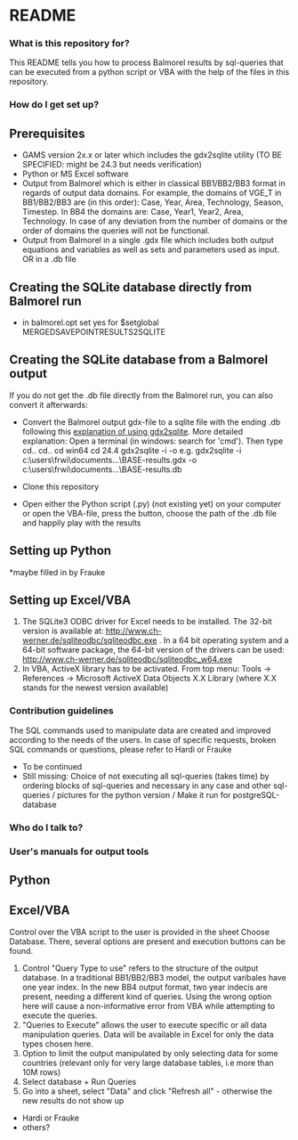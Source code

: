 # README #

### What is this repository for? ###

This README tells you how to process Balmorel results by sql-queries that can be executed from a python script or VBA with the help of the files in this repository.

### How do I get set up? ###

## Prerequisites
- GAMS version 2x.x or later which includes the gdx2sqlite utility (TO BE SPECIFIED: might be 24.3 but needs verification)
- Python or MS Excel software
- Output from Balmorel which is either in classical BB1/BB2/BB3 format in regards of output data domains. For example, the domains of VGE_T in BB1/BB2/BB3 are (in this order): Case, Year, Area, Technology, Season, Timestep. In BB4 the domains are: Case, Year1, Year2, Area, Technology.  In case of any deviation from the number of domains or the order of domains the queries will not be functional.
- Output from Balmorel in a single .gdx file which includes both output equations and variables as well as sets and parameters used as input. OR in a .db file

## Creating the SQLite database directly from Balmorel run
* in balmorel.opt set yes for $setglobal MERGEDSAVEPOINTRESULTS2SQLITE

## Creating the SQLite database from a Balmorel output
If you do not get the .db file directly from the Balmorel run, you can also convert it afterwards:
* Convert the Balmorel output gdx-file to a sqlite file with the ending .db following this [explanation of using gdx2sqlite](https://www.gams.com/latest/docs/userguides/mccarl/gdx2sqlite.htm). More detailed explanation: Open a terminal (in windows: search for 'cmd'). Then type
cd.. <Enter>
cd.. <Enter>
cd win64 <Enter>
cd 24.4 <Enter>
gdx2sqlite -i <filepath of the gdx-file> -o <filepath of the sqlite-output-file> 
e.g. gdx2sqlite -i c:\users\frwi\documents\...\BASE-results.gdx -o c:\users\frwi\documents\...\BASE-results.db

* Clone this repository
* Open either the Python script (.py) (not existing yet) on your computer or open the VBA-file, press the button, choose the path of the .db file and happily play with the results

## Setting up Python

*maybe filled in by Frauke

## Setting up Excel/VBA

1) The SQLite3 ODBC driver for Excel needs to be installed. The 32-bit version is available at: http://www.ch-werner.de/sqliteodbc/sqliteodbc.exe .
In a 64 bit operating system and a 64-bit software package, the 64-bit version of the drivers can be used: http://www.ch-werner.de/sqliteodbc/sqliteodbc_w64.exe
2) In VBA, ActiveX library has to be activated. From top menu: Tools -> References -> Microsoft ActiveX Data Objects X.X Library (where X.X stands for the newest version available)
 
### Contribution guidelines ###

The SQL commands used to manipulate data are created and improved according to the needs of the users. In case of specific requests, broken SQL commands or questions, please refer to Hardi or Frauke
* To be continued
* Still missing: Choice of not executing all sql-queries (takes time) by ordering blocks of sql-queries and necessary in any case and other sql-queries / pictures for the python version / Make it run for postgreSQL-database

### Who do I talk to? ###

### User's manuals for output tools

## Python

## Excel/VBA

Control over the VBA script to the user is provided in the sheet Choose Database. There, several options are present and execution buttons can be found.

1) Control "Query Type to use" refers to the structure of the output database. In a traditional BB1/BB2/BB3 model, the output varibales have one year index. In the new BB4 output format, two year indecis are present, needing a different kind of queries. Using the wrong option here will cause a non-informative error from VBA while attempting to execute the queries.
2) "Queries to Execute" allows the user to execute specific or all data manipulation queries. Data will be available in Excel for only the data types chosen here.
3) Option to limit the output manipulated by only selecting data for some countries (relevant only for very large database tables, i.e more than 10M rows)
4) Select database + Run Queries
5) Go into a sheet, select "Data" and click "Refresh all" - otherwise the new results do not show up


* Hardi or Frauke
* others?